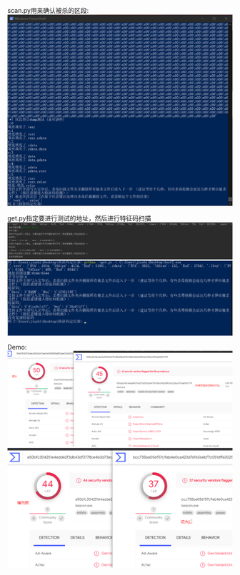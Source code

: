 scan.py用来确认被杀的区段:
![](img/qscan.png)

get.py指定要进行测试的地址，然后进行特征码扫描
![](img/beaconscan.png)
![](img/mscscan.png)

Demo:
![](img/vtscan.png)
![](img/vtscan2.png)